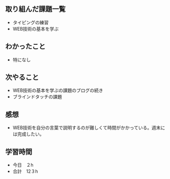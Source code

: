 ## 取り組んだ課題一覧
- タイピングの練習
- WEB技術の基本を学ぶ
## わかったこと
- 特になし
## 次やること
-  WEB技術の基本を学ぶの課題のブログの続き
-  ブラインドタッチの課題
## 感想
-  WEB技術を自分の言葉で説明するのが難しくて時間がかかっている。週末には完成したい。
## 学習時間
- 今日　２h
- 合計　12３h

